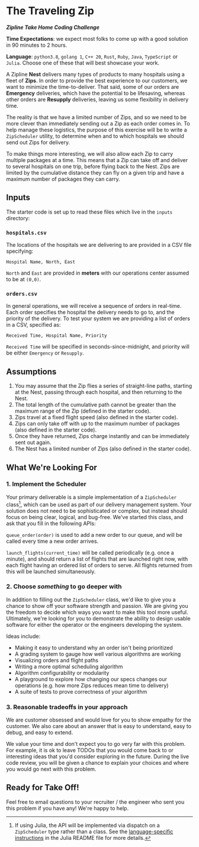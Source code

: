 # The Traveling Zip

_**Zipline Take Home Coding Challenge**_

**Time Expectations**: we expect most folks to come up with a good solution in 90 minutes to 2 hours.

**Language**: `python3.8`, `golang 1`, `C++ 20`, `Rust`, `Ruby`, `Java`, `TypeScript` or `Julia`. Choose one of these that will best showcase your work.

A Zipline **Nest** delivers many types of products to many hospitals using a fleet of **Zips**. In order to provide the best experience to our customers, we want to minimize the time-to-deliver. That said, some of our orders are **Emergency** deliveries, which have the potential to be lifesaving, whereas other orders are **Resupply** deliveries, leaving us some flexibility in delivery time.

The reality is that we have a limited number of Zips, and so we need to be more clever than immediately sending out a Zip as each order comes in. To help manage these logistics, the purpose of this exercise will be to write a `ZipScheduler` utility, to determine when and to which hospitals we should send out Zips for delivery.

To make things more interesting, we will also allow each Zip to carry multiple packages at a time. This means that a Zip can take off and deliver to several hospitals on one trip, before flying back to the Nest. Zips are limited by the cumulative distance they can fly on a given trip and have a maximum number of packages they can carry.

## Inputs

The starter code is set up to read these files which live in the `inputs` directory:

### `hospitals.csv`
The locations of the hospitals we are delivering to are provided in a CSV file specifying:

`Hospital Name, North, East`

`North` and `East` are provided in **meters** with our operations center assumed to be at `(0,0)`.

### `orders.csv`
In general operations, we will receive a sequence of orders in real-time. Each order specifies the hospital the delivery needs to go to, and the priority of the delivery. To test your system we are providing a list of orders in a CSV, specified as:

`Received Time, Hospital Name, Priority`

`Received Time` will be specified in seconds-since-midnight, and priority will be either `Emergency` or `Resupply`.

## Assumptions

1. You may assume that the Zip flies a series of straight-line paths, starting at the Nest, passing through each hospital, and then returning to the Nest.
2. The total length of the cumulative path cannot be greater than the maximum range of the Zip (defined in the starter code).
3. Zips travel at a fixed flight speed (also defined in the starter code).
4. Zips can only take off with up to the maximum number of packages (also defined in the starter code).
5. Once they have returned, Zips charge instantly and can be immediately sent out again.
6. The Nest has a limited number of Zips (also defined in the starter code).

## What We're Looking For

### 1. Implement the Scheduler

Your primary deliverable is a simple implementation of a `ZipScheduler` class[^1], which can be used as part of our delivery management system. Your solution does not need to be sophisticated or complex, but instead should focus on being clear, logical, and bug-free. We've started this class, and ask that you fill in the following APIs:

`queue_order(order)` is used to add a new order to our queue, and will be called every time a new order arrives.

`launch_flights(current_time)` will be called periodically (e.g. once a minute), and should return a list of flights that are launched right now, with each flight having an ordered list of orders to serve. All flights returned from this will be launched simultaneously.

[^1]: If using Julia, the API will be implemented via dispatch on a `ZipScheduler` type rather than a class. See the [language-specific instructions](/julia/README.md#language-specific-instructions) in the Julia README file for more details.

### 2. Choose _something_ to go deeper with

In addition to filling out the `ZipScheduler` class, we'd like to give you a chance to show off your software strength and passion. We are giving you the freedom to decide which ways you want to make this tool more useful. Ultimately, we're looking for you to demonstrate the ability to design usable software for either the operator or the engineers developing the system.

Ideas include:
- Making it easy to understand why an order isn't being prioritized
- A grading system to gauge how well various algorithms are working
- Visualizing orders and flight paths
- Writing a more optimal scheduling algorithm
- Algorithm configurability or modularity
- A playground to explore how changing our specs changes our operations (e.g. how more Zips reduces mean time to delivery)
- A suite of tests to prove correctness of your algorithm

### 3. Reasonable tradeoffs in your approach

We are customer obsessed and would love for you to show empathy for the customer. We also care about an answer that is easy to understand, easy to debug, and easy to extend.

We value your time and don't expect you to go very far with this problem. For example, it is ok to leave TODOs that you would come back to or interesting ideas that you'd consider exploring in the future. During the live code review, you will be given a chance to explain your choices and where you would go next with this problem.

## Ready for Take Off!

Feel free to email questions to your recruiter / the engineer who sent you this problem if you have any! We're happy to help.
